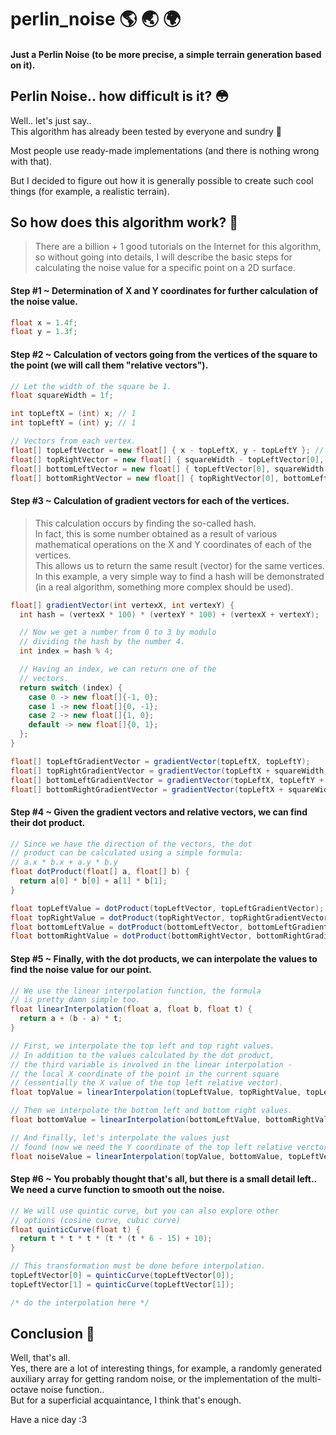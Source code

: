 # perlin_noise :earth_americas: :earth_asia: :earth_africa:
#### Just a Perlin Noise (to be more precise, a simple terrain generation based on it).
## Perlin Noise.. how difficult is it? :flushed:
Well.. let's just say..  
This algorithm has already been tested by everyone and sundry :hatched_chick:  

Most people use ready-made implementations (and there is nothing wrong with that).  

But I decided to figure out how it is generally possible to create such cool things (for example, a realistic terrain).

## So how does this algorithm work? :baby:
> There are a billion + 1 good tutorials on the Internet for this algorithm, so without going into details, I will describe the basic steps for calculating the noise value for a specific point on a 2D surface.
#### Step #1 ~ Determination of X and Y coordinates for further calculation of the noise value.
```java
float x = 1.4f;
float y = 1.3f;
```
#### Step #2 ~ Calculation of vectors going from the vertices of the square to the point (we will call them "relative vectors").
```java
// Let the width of the square be 1.
float squareWidth = 1f;

int topLeftX = (int) x; // 1
int topLeftY = (int) y; // 1

// Vectors from each vertex.
float[] topLeftVector = new float[] { x - topLeftX, y - topLeftY }; // 0.4, 0.3
float[] topRightVector = new float[] { squareWidth - topLeftVector[0], topLeftVector[1] }; // 0.6, 0.3
float[] bottomLeftVector = new float[] { topLeftVector[0], squareWidth - topLeftVector[1] }; // 0.4, 0.7
float[] bottomRightVector = new float[] { topRightVector[0], bottomLeftVector[1] }; // 0.6, 0.7
```
#### Step #3 ~ Calculation of gradient vectors for each of the vertices.
> This calculation occurs by finding the so-called hash.  
> In fact, this is some number obtained as a result of various mathematical operations on the X and Y coordinates of each of the vertices.  
> This allows us to return the same result (vector) for the same vertices.  
> In this example, a very simple way to find a hash will be demonstrated (in a real algorithm, something more complex should be used).
```java
float[] gradientVector(int vertexX, int vertexY) {
  int hash = (vertexX * 100) * (vertexY * 100) + (vertexX + vertexY);

  // Now we get a number from 0 to 3 by modulo
  // dividing the hash by the number 4.
  int index = hash % 4;

  // Having an index, we can return one of the
  // vectors.
  return switch (index) {
    case 0 -> new float[]{-1, 0};
    case 1 -> new float[]{0, -1};
    case 2 -> new float[]{1, 0};
    default -> new float[]{0, 1};
  };
}

float[] topLeftGradientVector = gradientVector(topLeftX, topLeftY);
float[] topRightGradientVector = gradientVector(topLeftX + squareWidth, topLeftY);
float[] bottomLeftGradientVector = gradientVector(topLeftX, topLeftY + squareWidth);
float[] bottomRightGradientVector = gradientVector(topLeftX + squareWidth, topLeftY + squareWidth);
```
#### Step #4 ~ Given the gradient vectors and relative vectors, we can find their dot product.
```java
// Since we have the direction of the vectors, the dot
// product can be calculated using a simple formula:
// a.x * b.x + a.y * b.y
float dotProduct(float[] a, float[] b) {
  return a[0] * b[0] + a[1] * b[1];
}

float topLeftValue = dotProduct(topLeftVector, topLeftGradientVector);
float topRightValue = dotProduct(topRightVector, topRightGradientVector);
float bottomLeftValue = dotProduct(bottomLeftVector, bottomLeftGradientVector);
float bottomRightValue = dotProduct(bottomRightVector, bottomRightGradientVector);
```
#### Step #5 ~ Finally, with the dot products, we can interpolate the values to find the noise value for our point.
```java
// We use the linear interpolation function, the formula
// is pretty damn simple too.
float linearInterpolation(float a, float b, float t) {
  return a + (b - a) * t;
}

// First, we interpolate the top left and top right values.
// In addition to the values calculated by the dot product,
// the third variable is involved in the linear interpolation -
// the local X coordinate of the point in the current square
// (essentially the X value of the top left relative vector).
float topValue = linearInterpolation(topLeftValue, topRightValue, topLeftVector[0]);

// Then we interpolate the bottom left and bottom right values.
float bottomValue = linearInterpolation(bottomLeftValue, bottomRightValue, topLeftVector[0]);

// And finally, let's interpolate the values just
// found (now we need the Y coordinate of the top left relative verctor).
float noiseValue = linearInterpolation(topValue, bottomValue, topLeftVector[1]);
```
#### Step #6 ~ You probably thought that's all, but there is a small detail left.. We need a curve function to smooth out the noise.
```java
// We will use quintic curve, but you can also explore other
// options (cosine curve, cubic curve)
float quinticCurve(float t) {
  return t * t * t * (t * (t * 6 - 15) + 10);
}

// This transformation must be done before interpolation.
topLeftVector[0] = quinticCurve(topLeftVector[0]);
topLeftVector[1] = quinticCurve(topLeftVector[1]);

/* do the interpolation here */
```
## Conclusion :beers:

Well, that's all.    
Yes, there are a lot of interesting things, for example, a randomly generated auxiliary array for getting random noise, or the implementation of the multi-octave noise function..  
But for a superficial acquaintance, I think that's enough.  

Have a nice day :3
